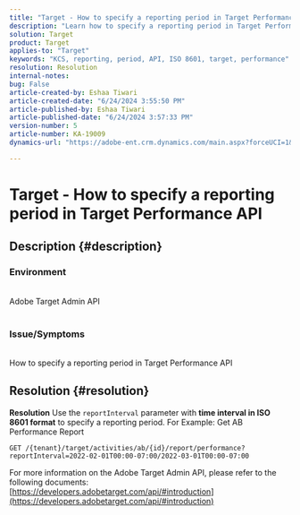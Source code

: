 ```yaml
---
title: "Target - How to specify a reporting period in Target Performance API"
description: "Learn how to specify a reporting period in Target Performance API Resolution."
solution: Target
product: Target
applies-to: "Target"
keywords: "KCS, reporting, period, API, ISO 8601, target, performance"
resolution: Resolution
internal-notes: 
bug: False
article-created-by: Eshaa Tiwari
article-created-date: "6/24/2024 3:55:50 PM"
article-published-by: Eshaa Tiwari
article-published-date: "6/24/2024 3:57:33 PM"
version-number: 5
article-number: KA-19009
dynamics-url: "https://adobe-ent.crm.dynamics.com/main.aspx?forceUCI=1&pagetype=entityrecord&etn=knowledgearticle&id=adb23d39-4232-ef11-8409-6045bd029b18"

---
```

# Target - How to specify a reporting period in Target Performance API

## Description {#description}


### <b>Environment</b>
<br>Adobe Target Admin API<br><br>
### <b>Issue/Symptoms</b>
<br>How to specify a reporting period in Target Performance API

## Resolution {#resolution}


<b>Resolution</b>
Use the `reportInterval` parameter with <b>time interval in ISO 8601 format</b> to specify a reporting period.
For Example: Get AB Performance Report

`GET /{tenant}/target/activities/ab/{id}/report/performance?reportInterval=2022-02-01T00:00-07:00/2022-03-01T00:00-07:00`

For more information on the Adobe Target Admin API, please refer to the following documents:
[https://developers.adobetarget.com/api/#introduction](https://developers.adobetarget.com/api/#introduction)
